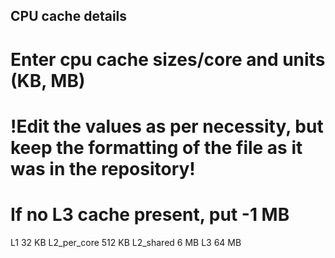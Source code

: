 ## CPU cache details
# Enter cpu cache sizes/core and units (KB, MB)
# !Edit the values as per necessity, but keep the formatting of the file as it was in the repository!
# If no L3 cache present, put -1 MB
L1              32      KB
L2_per_core     512     KB
L2_shared       6       MB
L3              64      MB